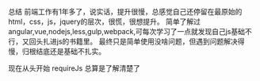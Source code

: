 总结
前端工作有1年多了，说实话，提升很慢，总感觉自己还停留在最原始的html，css，js，jquery的层次，很慌，很想提升。
简单了解过angular,vue,nodejs,less,gulp,webpack,可每次学习了一点就发现自己js基础不行，又回头扎进js的书籍里。
最终只是简单使用没啥问题，但遇到问题解决得慢，归根结底还是基础不扎实。

现在从头开始
requireJs  总算是了解清楚了


